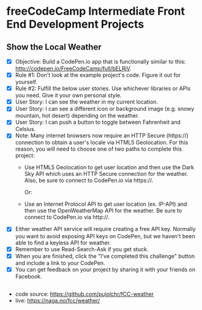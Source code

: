 # freeCodeCamp Intermediate Front End Development Projects
## Show the Local Weather 

 - [X] Objective: Build a CodePen.io app that is functionally similar to this: http://codepen.io/FreeCodeCamp/full/bELRjV.
 - [X] Rule #1: Don't look at the example project's code. Figure it out for yourself.
 - [X] Rule #2: Fulfill the below user stories. Use whichever libraries or APIs you need. Give it your own personal style.
 - [X] User Story: I can see the weather in my current location.
 - [X] User Story: I can see a different icon or background image (e.g. snowy mountain, hot desert) depending on the weather.
 - [X] User Story: I can push a button to toggle between Fahrenheit and Celsius.
 - [X] Note: Many internet browsers now require an HTTP Secure (https://) connection to obtain a user's locale via HTML5 Geolocation. For this reason, you will need to choose one of two paths to complete this project:
    * Use HTML5 Geolocation to get user location and then use the Dark Sky API which uses an HTTP Secure connection for the weather. Also, be sure to connect to CodePen.io via https://.
      
      Or:
    * Use an Internet Protocol API to get user location (ex. IP-API) and then use the OpenWeatherMap API for the weather. Be sure to connect to CodePen.io via http://.
 - [X] Either weather API service will require creating a free API key. Normally you want to avoid exposing API keys on CodePen, but we haven't been able to find a keyless API for weather.
 - [X] Remember to use Read-Search-Ask if you get stuck.
 - [X] When you are finished, click the "I've completed this challenge" button and include a link to your CodePen.
 - [X] You can get feedback on your project by sharing it with your friends on Facebook.

## 
 * code source: https://github.com/pujolchr/fCC-weather
 * live: https://naga.no/fcc/weather/

